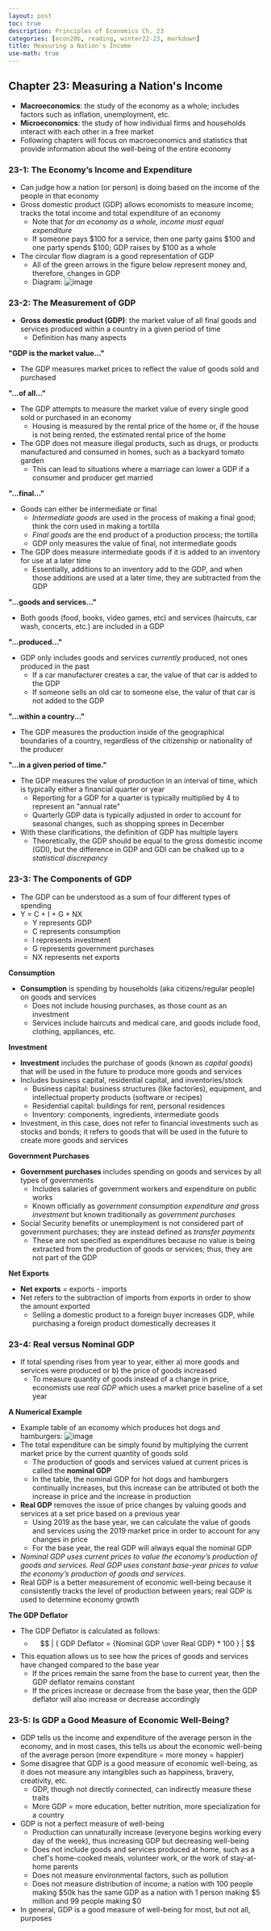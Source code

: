 ```yaml
---
layout: post
toc: true
description: Principles of Economics Ch. 23
categories: [econ20b, reading, winter22-23, markdown]
title: Measuring a Nation's Income
use-math: true
---
```


## Chapter 23: Measuring a Nation's Income

- **Macroeconomics**: the study of the economy as a whole; includes factors such as inflation, unemployment, etc.
- **Microeconomics**: the study of how individual firms and households interact with each other in a free market
- Following chapters will focus on macroeconomics and statistics that provide information about the well-being of the entire economy

### 23-1: The Economy’s Income and Expenditure

- Can judge how a nation (or person) is doing based on the income of the people in that economy
- Gross domestic product (GDP) allows economists to measure income; tracks the total income and total expenditure of an economy
    - Note that *for an economy as a whole, income must equal expenditure*
    - If someone pays \$100 for a service, then one party gains \$100 and one party spends \$100; GDP raises by \$100 as a whole
- The circular flow diagram is a good representation of GDP
    - All of the green arrows in the figure below represent money and, therefore, changes in GDP
    - Diagram: ![image](https://user-images.githubusercontent.com/54915685/212273014-d45e3fe0-349f-429d-90fb-f6f03f5c8f47.png)

### 23-2: The Measurement of GDP

- **Gross domestic product (GDP)**: the market value of all final goods and services produced within a country in a given period of time
    - Definition has many aspects

**"GDP is the market value..."**

- The GDP measures market prices to reflect the value of goods sold and purchased

**"...of all..."**

- The GDP attempts to measure the market value of every single good sold or purchased in an economy
    - Housing is measured by the rental price of the home or, if the house is not being rented, the estimated rental price of the home
- The GDP does not measure illegal products, such as drugs, or products manufactured and consumed in homes, such as a backyard tomato garden
    - This can lead to situations where a marriage can lower a GDP if a consumer and producer get married

**"...final..."**

- Goods can either be intermediate or final
    - *Intermediate goods* are used in the process of making a final good; think the corn used in making a tortilla
    - *Final goods* are the end product of a production process; the tortilla
    - GDP only measures the value of final, not intermediate goods
- The GDP does measure intermediate goods if it is added to an inventory for use at a later time
    - Essentially, additions to an inventory add to the GDP, and when those additions are used at a later time, they are subtracted from the GDP

**"...goods and services..."**

- Both goods (food, books, video games, etc) and services (haircuts, car wash, concerts, etc.) are included in a GDP

**"...produced..."**

- GDP only includes goods and services *currently* produced, not ones produced in the past
    - If a car manufacturer creates a car, the value of that car is added to the GDP
    - If someone sells an old car to someone else, the valur of that car is not added to the GDP

**"...within a country..."**

- The GDP measures the production inside of the geographical boundaries of a country, regardless of the citizenship or nationality of the producer

**"...in a given period of time."**

- The GDP measures the value of production in an interval of time, which is typically either a financial quarter or year
    - Reporting for a GDP for a quarter is typically multiplied by 4 to represent an "annual rate"
    - Quarterly GDP data is typically adjusted in order to account for seasonal changes, such as shopping sprees in December
- With these clarifications, the definition of GDP has multiple layers
    - Theoretically, the GDP should be equal to the gross domestic income (GDI), but the difference in GDP and GDI can be chalked up to a *statistical discrepancy*

### 23-3: The Components of GDP

- The GDP can be understood as a sum of four different types of spending
- Y = C + I + G + NX
    - Y represents GDP
    - C represents consumption
    - I represents investment
    - G represents government purchases
    - NX represents net exports

**Consumption**

- **Consumption** is spending by households (aka citizens/regular people) on goods and services
    - Does not include housing purchases, as those count as an investment
    - Services include haircuts and medical care, and goods include food, clothing, appliances, etc.

**Investment**

- **Investment** includes the purchase of goods (known as *capital goods*) that will be used in the future to produce more goods and services
- Includes business capital, residential capital, and inventories/stock
    - Business capital: business structures (like factories), equipment, and intellectual property products (software or recipes)
    - Residential capital: buildings for rent, personal residences
    - Inventory: components, ingredients, intermediate goods
- Investment, in this case, does not refer to financial investments such as stocks and bonds; it refers to goods that will be used in the future to create more goods and services

**Government Purchases**

- **Government purchases** includes spending on goods and services by all types of governments
    - Includes salaries of government workers and expenditure on public works
    - Known officially as *government consumption expenditure and gross investment* but known traditionally as *government purchases*
- Social Security benefits or unemployment is not considered part of government purchases; they are instead defined as *transfer payments*
    - These are not specified as expenditures because no value is being extracted from the production of goods or services; thus, they are not part of the GDP

**Net Exports**

- **Net exports** = exports - imports
- Net refers to the subtraction of imports from exports in order to show the amount exported
    - Selling a domestic product to a foreign buyer increases GDP, while purchasing a foreign product domestically decreases it

### 23-4: Real versus Nominal GDP

- If total spending rises from year to year, either a) more goods and services were produced or b) the price of goods increased
    - To measure quantity of goods instead of a change in price, economists use *real GDP* which uses a market price baseline of a set year

**A Numerical Example**

- Example table of an economy which produces hot dogs and hamburgers: ![image](https://user-images.githubusercontent.com/54915685/212288137-0f759446-6639-45b1-816d-4bbe325e0be3.png)
- The total expenditure can be simply found by multiplying the current market price by the current quantity of goods sold
    - The production of goods and services valued at current prices is called the **nominal GDP**
    - In the table, the nominal GDP for hot dogs and hamburgers continually increases, but this increase can be attributed ot both the increase in price and the increase in production
- **Real GDP** removes the issue of price changes by valuing goods and services at a set price based on a previous year
    - Using 2019 as the base year, we can calculate the value of goods and services using the 2019 market price in order to account for any changes in price
    - For the base year, the real GDP will always equal the nominal GDP
- *Nominal GDP uses current prices to value the economy’s production of goods and services. Real GDP uses constant base-year prices to value the economy’s production of goods and services.*
- Real GDP is a better measurement of economic well-being because it consistently tracks the level of production between years; real GDP is used to determine economy growth

**The GDP Deflator**

- The GDP Deflator is calculated as follows:
    - $$ | { GDP Deflator = {Nominal GDP \over Real GDP} * 100 } | $$
- This equation allows us to see how the prices of goods and services have changed compared to the base year
    - If the prices remain the same from the base to current year, then the GDP deflator remains constant
    - If the prices increase or decrease from the base year, then the GDP deflator will also increase or decrease accordingly

### 23-5: Is GDP a Good Measure of Economic Well-Being?

- GDP tells us the income and expenditure of the average person in the economy, and in most cases, this tells us about the economic well-being of the average person (more expenditure = more money = happier)
- Some disagree that GDP is a good measure of economic well-being, as it does not measure any intangibles such as happiness, bravery, creativity, etc.
    - GDP, though not directly connected, can indirectly measure these traits
    - More GDP = more education, better nutrition, more specialization for a country
- GDP is not a perfect measure of well-being
    - Production can unnaturally increase (everyone begins working every day of the week), thus increasing GDP but decreasing well-being
    - Does not include goods and services produced at home, such as a chef's home-cooked meals, volunteer work, or the work of stay-at-home parents
    - Does not measure environmental factors, such as pollution
    - Does not measure distribution of income; a nation with 100 people making \$50k has the same GDP as a nation with 1 person making \$5 million and 99 people making \$0
- In general, GDP is a good measure of well-being for most, but not all, purposes
